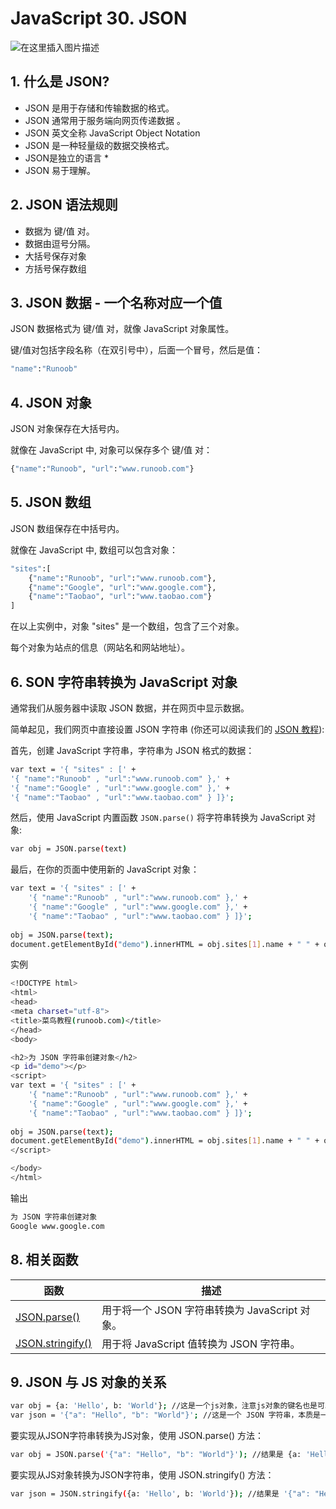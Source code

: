 #  JavaScript 30. JSON


![在这里插入图片描述](https://i-blog.csdnimg.cn/blog_migrate/6357525f4f7ec94e0433c93fd70fa3b1.png)


## 1. 什么是 JSON?

 - JSON 是用于存储和传输数据的格式。
 - JSON 通常用于服务端向网页传递数据 。
 - JSON 英文全称 JavaScript Object Notation
 - JSON 是一种轻量级的数据交换格式。
 - JSON是独立的语言 *
 - JSON 易于理解。

##  2. JSON 语法规则

 - 数据为 键/值 对。
 - 数据由逗号分隔。
 - 大括号保存对象
 - 方括号保存数组

##  3. JSON 数据 - 一个名称对应一个值
JSON 数据格式为 键/值 对，就像 JavaScript 对象属性。

键/值对包括字段名称（在双引号中），后面一个冒号，然后是值：

```bash
"name":"Runoob"
```

## 4. JSON 对象
JSON 对象保存在大括号内。

就像在 JavaScript 中, 对象可以保存多个 键/值 对：

```bash
{"name":"Runoob", "url":"www.runoob.com"}
```
## 5. JSON 数组
JSON 数组保存在中括号内。

就像在 JavaScript 中, 数组可以包含对象：

```bash
"sites":[
    {"name":"Runoob", "url":"www.runoob.com"}, 
    {"name":"Google", "url":"www.google.com"},
    {"name":"Taobao", "url":"www.taobao.com"}
]
```
在以上实例中，对象 "sites" 是一个数组，包含了三个对象。

每个对象为站点的信息（网站名和网站地址）。

## 6. SON 字符串转换为 JavaScript 对象
通常我们从服务器中读取 JSON 数据，并在网页中显示数据。

简单起见，我们网页中直接设置 JSON 字符串 (你还可以阅读我们的 [JSON 教程](https://www.runoob.com/json/json-tutorial.html)):

首先，创建 JavaScript 字符串，字符串为 JSON 格式的数据：

```bash
var text = '{ "sites" : [' +
'{ "name":"Runoob" , "url":"www.runoob.com" },' +
'{ "name":"Google" , "url":"www.google.com" },' +
'{ "name":"Taobao" , "url":"www.taobao.com" } ]}';
```
然后，使用 JavaScript 内置函数 `JSON.parse()` 将字符串转换为 JavaScript 对象:

```bash
var obj = JSON.parse(text)
```
最后，在你的页面中使用新的 JavaScript 对象：

```bash
var text = '{ "sites" : [' +
    '{ "name":"Runoob" , "url":"www.runoob.com" },' +
    '{ "name":"Google" , "url":"www.google.com" },' +
    '{ "name":"Taobao" , "url":"www.taobao.com" } ]}';
    
obj = JSON.parse(text);
document.getElementById("demo").innerHTML = obj.sites[1].name + " " + obj.sites[1].url;
```
实例

```bash
<!DOCTYPE html>
<html>
<head>
<meta charset="utf-8">
<title>菜鸟教程(runoob.com)</title>
</head>
<body>

<h2>为 JSON 字符串创建对象</h2>
<p id="demo"></p>
<script>
var text = '{ "sites" : [' +
	'{ "name":"Runoob" , "url":"www.runoob.com" },' +
	'{ "name":"Google" , "url":"www.google.com" },' +
	'{ "name":"Taobao" , "url":"www.taobao.com" } ]}';
	
obj = JSON.parse(text);
document.getElementById("demo").innerHTML = obj.sites[1].name + " " + obj.sites[1].url;
</script>

</body>
</html>
```
输出

```bash
为 JSON 字符串创建对象
Google www.google.com
```

## 8. 相关函数

|函数|	描述|
|--|--|
|[JSON.parse()](https://www.runoob.com/js/javascript-json-parse.html)|	用于将一个 JSON 字符串转换为 JavaScript 对象。
|[JSON.stringify()](https://www.runoob.com/js/javascript-json-stringify.html)	|用于将 JavaScript 值转换为 JSON 字符串。


## 9. JSON 与 JS 对象的关系

```bash
var obj = {a: 'Hello', b: 'World'}; //这是一个js对象，注意js对象的键名也是可以使用引号包裹的,这里的键名就不用引号包含
var json = '{"a": "Hello", "b": "World"}'; //这是一个 JSON 字符串，本质是一个字符串
```
要实现从JSON字符串转换为JS对象，使用 JSON.parse() 方法：

```bash
var obj = JSON.parse('{"a": "Hello", "b": "World"}'); //结果是 {a: 'Hello', b: 'World'}  一个对象
```
要实现从JS对象转换为JSON字符串，使用 JSON.stringify() 方法：

```bash
var json = JSON.stringify({a: 'Hello', b: 'World'}); //结果是 '{"a": "Hello", "b": "World"}'  一个JSON格式的字符串
```

